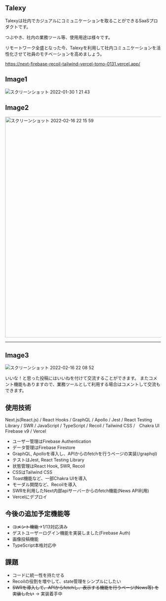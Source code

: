 ## Talexy
Talexyは社内でカジュアルにコミュニケーションを取ることができるSaaSプロダクトです。

つぶやき、社内の業務ツール等、使用用途は様々です。

リモートワーク全盛となった今、Talexyを利用して社内コミュニケーションを活性化させて社員のモチベーションを高めましょう。

https://next-firebase-recoil-tailwind-vercel-tomo-0131.vercel.app/

## Image1
![スクリーンショット 2022-01-30 1 21 43](https://user-images.githubusercontent.com/63157348/151668656-a20fa06f-34e1-4649-9441-9ec53671f323.png)

## Image2
<img width="716" alt="スクリーンショット 2022-02-16 22 15 59" src="https://user-images.githubusercontent.com/63157348/154273660-8b3cbae9-712b-4800-9496-a8fdd2b22262.png">

----------------------------------------------------------------------------------------------------------
## Image3
<img width="７１６" alt="スクリーンショット 2022-02-16 22 08 52" src="https://user-images.githubusercontent.com/63157348/154273655-16b6cee7-df2e-4e0b-9046-1af245e4de3b.png">


いいな！と思った投稿にはいいねを付けて交流することができます。
またコメント機能もありますので、業務ツールとして利用する場合はコメントして交流もできます。

## 使用技術
Next.js(React.js) / React Hooks / GraphQL / Apollo / Jest / React Testing Library /
SWR / JavaScript / TypeScript / Recoil / Tailwind CSS /　Chakra UI
Firebase v9 / Vercel

- ユーザー管理はFirebase Authentication
- データ管理はFirebase Firestore
- GraphQL, Apolloを導入し、APIからのfetchを行うページの実装(/graphql)
- テストはJest, React Testing Library
- 状態管理はReact Hook, SWR, Recoil
- CSSはTailwind CSS
- Toast機能など、一部Chakra UIを導入
- モーダル開閉など、Recoilを導入
- SWRを利用したNext内部apiサーバーからのfetch機能(News API利用)
- Vercelにデプロイ

## 今後の追加予定機能等
- ~~コメント機能~~→1/13対応済み
- ゲストユーザーログイン機能を実装しました(Firebase Auth)
- 画像投稿機能
- TypeScript本格対応中

## 課題
- コードに統一性を持たせる
- Recoilの役割を増やして、state管理をシンプルにしたい
- ~~SWRを導入して、APIからfetchし、表示する機能を行うページ(News等) を実装したい~~ 
  → 実装着手中
